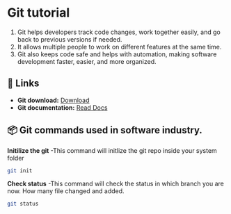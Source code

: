 # Git tutorial
1. Git helps developers track code changes, work together easily, and go back to previous versions if needed. 
2. It allows multiple people to work on different features at the same time. 
3. Git also keeps code safe and helps with automation, making software development faster, easier, and more organized.

## 🔗 Links

- **Git download:** [Download](https://git-scm.com/downloads)
- **Git documentation:** [Read Docs](https://git-scm.com/doc)


## 📦 Git commands used in software industry.

**Initilize the git**
-This command will initlize the git repo inside your system folder
   ```sh
   git init
   ```
**Check status**
-This command will check the status in which branch you are now. How many file changed and added.

   ```sh
   git status
   ```

